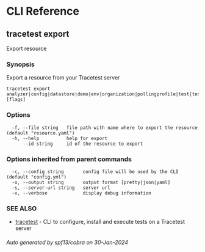 # CLI Reference
## tracetest export

Export resource

### Synopsis

Export a resource from your Tracetest server

```
tracetest export analyzer|config|datastore|demo|env|organization|pollingprofile|test|testrunner|testsuite|variableset [flags]
```

### Options

```
  -f, --file string   file path with name where to export the resource (default "resource.yaml")
  -h, --help          help for export
      --id string     id of the resource to export
```

### Options inherited from parent commands

```
  -c, --config string       config file will be used by the CLI (default "config.yml")
  -o, --output string       output format [pretty|json|yaml]
  -s, --server-url string   server url
  -v, --verbose             display debug information
```

### SEE ALSO

* [tracetest](tracetest.md)	 - CLI to configure, install and execute tests on a Tracetest server

###### Auto generated by spf13/cobra on 30-Jan-2024
